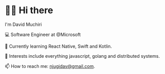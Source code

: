 
# 👋🏾 Hi there

I'm David Muchiri

💻 Software Engineer at @Microsoft

🌱 Currently learning React Native, Swift and Kotlin.

🔭 Interests include everything javascript, golang and distributed systems.

📫 How to reach me: njugidav@gmail.com.
